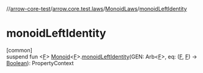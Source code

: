 //[arrow-core-test](../../../index.md)/[arrow.core.test.laws](../index.md)/[MonoidLaws](index.md)/[monoidLeftIdentity](monoid-left-identity.md)

# monoidLeftIdentity

[common]\
suspend fun &lt;[F](monoid-left-identity.md)&gt; [Monoid](../../../../arrow-core/arrow-core/arrow.typeclasses/-monoid/index.md)&lt;[F](monoid-left-identity.md)&gt;.[monoidLeftIdentity](monoid-left-identity.md)(GEN: Arb&lt;[F](monoid-left-identity.md)&gt;, eq: ([F](monoid-left-identity.md), [F](monoid-left-identity.md)) -&gt; [Boolean](https://kotlinlang.org/api/latest/jvm/stdlib/kotlin/-boolean/index.html)): PropertyContext
